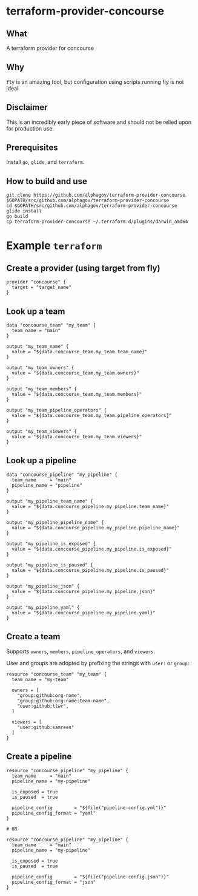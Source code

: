 # terraform-provider-concourse

## What

A terraform provider for concourse

## Why

`fly` is an amazing tool, but configuration using scripts running fly is not
ideal.

## Disclaimer

This is an incredibly early piece of software and should not be relied upon for production use.

## Prerequisites

Install `go`, `glide`, and `terraform`.

## How to build and use

```
git clone https://github.com/alphagov/terraform-provider-concourse $GOPATH/src/github.com/alphagov/terraform-provider-concourse
cd $GOPATH/src/github.com/alphagov/terraform-provider-concourse
glide install
go build
cp terraform-provider-concourse ~/.terraform.d/plugins/darwin_amd64
```

# Example `terraform`

## Create a provider (using target from fly)

```
provider "concourse" {
  target = "target_name"
}
```

## Look up a team

```
data "concourse_team" "my_team" {
  team_name = "main"
}

output "my_team_name" {
  value = "${data.concourse_team.my_team.team_name}"
}

output "my_team_owners" {
  value = "${data.concourse_team.my_team.owners}"
}

output "my_team_members" {
  value = "${data.concourse_team.my_team.members}"
}

output "my_team_pipeline_operators" {
  value = "${data.concourse_team.my_team.pipeline_operators}"
}

output "my_team_viewers" {
  value = "${data.concourse_team.my_team.viewers}"
}
```

## Look up a pipeline

```
data "concourse_pipeline" "my_pipeline" {
  team_name     = "main"
  pipeline_name = "pipeline"
}

output "my_pipeline_team_name" {
  value = "${data.concourse_pipeline.my_pipeline.team_name}"
}

output "my_pipeline_pipeline_name" {
  value = "${data.concourse_pipeline.my_pipeline.pipeline_name}"
}

output "my_pipeline_is_exposed" {
  value = "${data.concourse_pipeline.my_pipeline.is_exposed}"
}

output "my_pipeline_is_paused" {
  value = "${data.concourse_pipeline.my_pipeline.is_paused}"
}

output "my_pipeline_json" {
  value = "${data.concourse_pipeline.my_pipeline.json}"
}

output "my_pipeline_yaml" {
  value = "${data.concourse_pipeline.my_pipeline.yaml}"
}
```
## Create a team

Supports `owners`, `members`, `pipeline_operators`, and `viewers`.

User and groups are adopted by prefixing the strings with `user:` or `group:`.

```
resource "concourse_team" "my_team" {
  team_name = "my-team"

  owners = [
    "group:github:org-name",
    "group:github:org-name:team-name",
    "user:github:tlwr",
  ]

  viewers = [
    "user:github:samrees"
  ]
}
```

## Create a pipeline
```
resource "concourse_pipeline" "my_pipeline" {
  team_name     = "main"
  pipeline_name = "my-pipeline"

  is_exposed = true
  is_paused  = true

  pipeline_config        = "${file("pipeline-config.yml")}"
  pipeline_config_format = "yaml"
}

# OR

resource "concourse_pipeline" "my_pipeline" {
  team_name     = "main"
  pipeline_name = "my-pipeline"

  is_exposed = true
  is_paused  = true

  pipeline_config        = "${file("pipeline-config.json")}"
  pipeline_config_format = "json"
}
```
